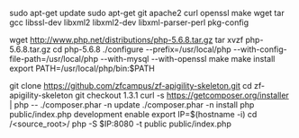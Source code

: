 
sudo apt-get update
sudo apt-get git apache2 curl openssl make wget tar gcc libssl-dev libxml2 libxml2-dev libxml-parser-perl pkg-config

wget http://www.php.net/distributions/php-5.6.8.tar.gz 
tar xvzf php-5.6.8.tar.gz 
cd php-5.6.8
./configure --prefix=/usr/local/php --with-config-file-path=/usr/local/php --with-mysql --with-openssl
make 
make install
export PATH=/usr/local/php/bin:$PATH
		
git clone https://github.com/zfcampus/zf-apigility-skeleton.git 
cd zf-apigility-skeleton 
git checkout 1.3.1
curl -s https://getcomposer.org/installer | php --
./composer.phar -n update
./composer.phar -n install
php public/index.php development enable
export IP=$(hostname -i)
cd /<source_root>/
php -S $IP:8080 -t public public/index.php

